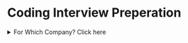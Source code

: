 # Coding Interview Preperation
<details><summary>For Which Company? Click here</summary>
<p>

#### 

    Google, Facebook, Microsoft, Apple, Amazon, Uber, Airnub, Linkedin, Lyft, Twitter, Snap, Netflix, Bloomberg, Adobe, Paypal, Doordash, Twitch, Yelp, Zillow, Spotify, Yahoo, Ebay, Redfin, Docusign, Grab
   

</p>
</details>



